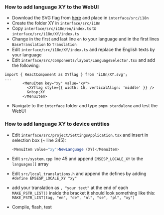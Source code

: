 ### How to add language XY to the WebUI

- Download the SVG flag from [here](https://gitlab.com/catamphetamine/country-flag-icons/-/tree/master/3x2) and place in `interface/src/i18n`
- Create the folder XY in `interface/src/i18n`
- Copy `interface/src/i18n/en/index.ts` to `interface/src/i18n/XY/index.ts`
- Change in the first and last line `en` to your language and in the first lines `BaseTranslation` to `Translation`
- Edit `interface/src/i18n/XY/index.ts` and replace the English texts by your language
- Edit `interface/src/components/layout/LanguageSelector.tsx` and add the following:

```
import { ReactComponent as XYflag } from 'i18n/XY.svg';
...
        <MenuItem key="xy" value="xy">
          <XYflag style={{ width: 16, verticalAlign: 'middle' }} />
          &nbsp;XY
        </MenuItem>
```

- Navigate to the `interface` folder and type `pnpm standalone` and test the WebUI

### How to add language XY to device entities

- Edit `interface/src/project/SettingsApplication.tsx` and insert in selection box (~ line 345):

  ```ts
  <MenuItem value="xy">NewLanguage (XY)</MenuItem>
  ```

- Edit `src/system.cpp` line 45 and append `EMSESP_LOCALE_XY` to the `languages[]` array
- Edit `src/local_translations.h` and append the defines by adding  
  `#define EMSESP_LOCALE_XY "xy"`
- add your translation as `, "your text"` at the end of each `MAKE_PSTR_LIST()` inside the bracket it should look something like this:
  `MAKE_PSTR_LIST(tag, "en", "de", "nl", "se", "pl", "xy")`
- Compile, flash, test
